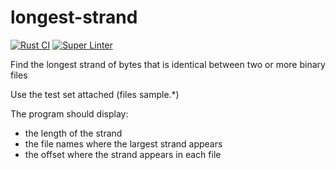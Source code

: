 # longest-strand

[![Rust CI](https://github.com/Akagi201/longest-strand/actions/workflows/rust.yml/badge.svg)](https://github.com/Akagi201/longest-strand/actions/workflows/rust.yml) [![Super Linter](https://github.com/Akagi201/longest-strand/actions/workflows/super_linter.yml/badge.svg)](https://github.com/Akagi201/longest-strand/actions/workflows/super_linter.yml)

Find the longest strand of bytes that is identical between two or more binary files

Use the test set attached (files sample.*)

The program should display:

- the length of the strand
- the file names where the largest strand appears
- the offset where the strand appears in each file
